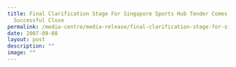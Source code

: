 ```yaml
---
title: Final Clarification Stage For Singapore Sports Hub Tender Comes To A
  Successful Close
permalink: /media-centre/media-release/final-clarification-stage-for-singapore-sports-hub-tender-comes-to-a/
date: 2007-09-08
layout: post
description: ""
image: ""
---
```

